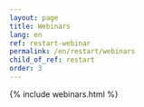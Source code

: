 ```yaml
---
layout: page
title: Webinars
lang: en
ref: restart-webinar
permalink: /en/restart/webinars
child_of_ref: restart
order: 3
---
```


{% include webinars.html %}
